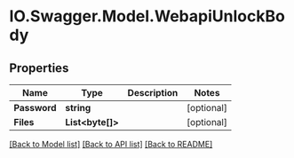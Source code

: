 # IO.Swagger.Model.WebapiUnlockBody
## Properties

Name | Type | Description | Notes
------------ | ------------- | ------------- | -------------
**Password** | **string** |  | [optional] 
**Files** | **List&lt;byte[]&gt;** |  | [optional] 

[[Back to Model list]](../README.md#documentation-for-models) [[Back to API list]](../README.md#documentation-for-api-endpoints) [[Back to README]](../README.md)

